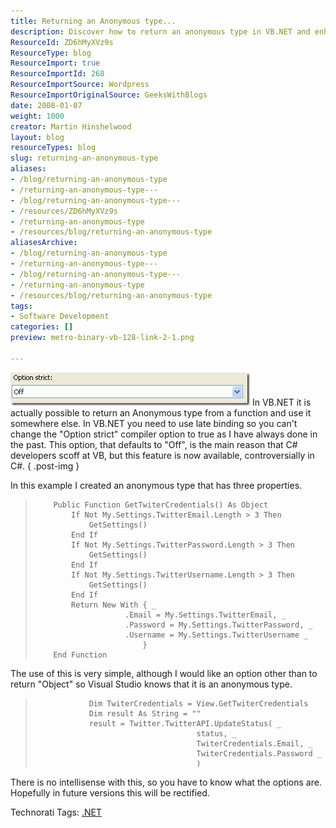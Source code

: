 ```yaml
---
title: Returning an Anonymous type...
description: Discover how to return an anonymous type in VB.NET and enhance your coding skills. Learn practical examples and improve your development process today!
ResourceId: ZD6hMyXVz9s
ResourceType: blog
ResourceImport: true
ResourceImportId: 268
ResourceImportSource: Wordpress
ResourceImportOriginalSource: GeeksWithBlogs
date: 2008-01-07
weight: 1000
creator: Martin Hinshelwood
layout: blog
resourceTypes: blog
slug: returning-an-anonymous-type
aliases:
- /blog/returning-an-anonymous-type
- /returning-an-anonymous-type---
- /blog/returning-an-anonymous-type---
- /resources/ZD6hMyXVz9s
- /returning-an-anonymous-type
- /resources/blog/returning-an-anonymous-type
aliasesArchive:
- /blog/returning-an-anonymous-type
- /returning-an-anonymous-type---
- /blog/returning-an-anonymous-type---
- /returning-an-anonymous-type
- /resources/blog/returning-an-anonymous-type
tags:
- Software Development
categories: []
preview: metro-binary-vb-128-link-2-1.png

---
```

[![image](images/ReturninganAnonymoustype_8A86-image_thumb-1-2.png)](http://blog.hinshelwood.com/files/2011/05/GWB-WindowsLiveWriter-ReturninganAnonymoustype_8A86-image_2.png) In VB.NET it is actually possible to return an Anonymous type from a function and use it somewhere else. In VB.NET you need to use late binding so you can't change the "Option strict" compiler option to true as I have always done in the past. This option, that defaults to "Off", is the main reason that C# developers scoff at VB, but this feature is now available, controversially in C#.
{ .post-img }

In this example I created an anonymous type that has three properties.

> ```
>     Public Function GetTwiterCredentials() As Object
>         If Not My.Settings.TwitterEmail.Length > 3 Then
>             GetSettings()
>         End If
>         If Not My.Settings.TwitterPassword.Length > 3 Then
>             GetSettings()
>         End If
>         If Not My.Settings.TwitterUsername.Length > 3 Then
>             GetSettings()
>         End If
>         Return New With { _
>                     .Email = My.Settings.TwitterEmail, _
>                     .Password = My.Settings.TwitterPassword, _
>                     .Username = My.Settings.TwitterUsername _
>                         }
>     End Function
> ```

The use of this is very simple, although I would like an option other than to return "Object" so Visual Studio knows that it is an anonymous type.

> ```
>             Dim TwiterCredentials = View.GetTwiterCredentials
>             Dim result As String = ""
>             result = Twitter.TwitterAPI.UpdateStatus( _
>                                     status, _
>                                     TwiterCredentials.Email, _
>                                     TwiterCredentials.Password _
>                                     )
> ```

[](http://11011.net/software/vspaste)

There is no intellisense with this, so you have to know what the options are. Hopefully in future versions this will be rectified.

Technorati Tags: [.NET](http://technorati.com/tags/.NET)
